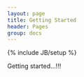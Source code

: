 ```yaml
---
layout: page
title: Getting Started
header: Pages
group: docs
---
```

{% include JB/setup %}


Getting started...!!!
